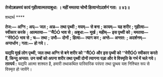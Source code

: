 **तेजोऽबन्नमयं कायं गृहीत्वात्मतयाबुधा: ।** **महीं ममतया चोभौ हित्वान्तेऽदर्शनं गता: ॥ ४३॥** 

शब्दार्थ **** 

**तेज:—** **अग्नि** **; अप्—** **जल** **; अन्न—** **तथा पृथ्वी** **; मयम्—** **से बना** **; कायम्—** **यह शरीर** **; गृहीत्वा—** **स्वीकार करके** **;** **आत्मतया—** **''मैंÓÓ भाव से** **; अबुधा:—** **मूर्ख** **; महीम्—** **इस पृथ्वी को** **; ममतया—** **''मेरेÓÓ भाव से** **; च—** **तथा** **; उभौ—** **दोनों** **;** **हित्वा—** **त्याग कर** **; अन्ते—** **अन्तत:** **; अदर्शनम्—** **अन्तर्धान** **; गता:—** **हो गये।** **.** 

**यद्यपि मूर्ख लोग पृथ्वी, जल तथा अग्नि से बने शरीर को ''मैंÓÓ और इस पृथ्वी को** **''मेरीÓÓ स्वीकार करते हैं, किन्तु अन्तत: उन सबों को अपना शरीर तथा पृथ्वी दोनों त्यागना** **पड़ा और वे विस्मृति के गर्भ में चले गये।** **तात्पर्य :** यद्यपि आत्मा शाश्वत है, हमारी तथाकथित पारिवारिक परंपरा तथा पाॢथव यश निश्चित रूप से विस्मृत हो जायेंगे।  